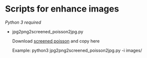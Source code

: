 # Scripts for enhance images

_Python 3 required_

- jpg2png2screened_poisson2jpg.py

   Download [screened poisson](http://www.ipol.im/pub/art/2014/84/screened_poisson.tgz) and copy here

   Example: python3 jpg2png2screened_poisson2jpg.py  -i images/
